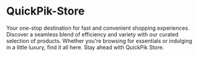 # QuickPik-Store
Your one-stop destination for fast and convenient shopping experiences. Discover a seamless blend of efficiency and variety with our curated selection of products. Whether you're browsing for essentials or indulging in a little luxury, find it all here. Stay ahead with QuickPik Store.
